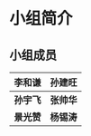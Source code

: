# 小组简介

## 小组成员

|   李和谦   |   孙建旺   |
| :--------: | :--------: |
| **孙宇飞** | **张帅华** |
| **景光赞** | **杨锡涛** |

